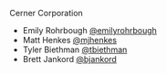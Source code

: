 Cerner Corporation

- Emily Rohrbough [@emilyrohrbough]
- Matt Henkes [@mjhenkes]
- Tyler Biethman [@tbiethman]
- Brett Jankord [@bjankord]

[@emilyrohrbough]: https://github.com/emilyrohrbough
[@mjhenkes]: https://github.com/mjhenkes
[@tbiethman]: https://github.com/tbiethman
[@bjankord]: https://github.com/bjankord
